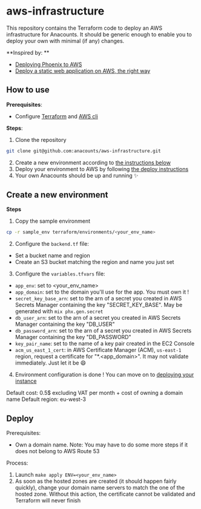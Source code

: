 # aws-infrastructure

This repository contains the Terraform code to deploy an AWS infrastructure for Anacounts.
It should be generic enough to enable you to deploy your own with minimal (if any) changes.

**Inspired by: **
- [Deploying Phoenix to AWS](https://experimentingwithcode.com/deploying-phoenix-to-aws-part-3/)
- [Deploy a static web application on AWS, the right way](https://medium.com/faktiva/deploy-a-static-website-on-aws-the-right-way-e83f47d60fdc)

## How to use

**Prerequisites**:
- Configure [Terraform](https://www.terraform.io/cli) and [AWS cli](https://aws.amazon.com/cli/)

**Steps**:
1. Clone the repository
```sh
git clone git@github.com:anacounts/aws-infrastructure.git
```
2. Create a new environment according to [the instructions below](#create_a_new_environment)
3. Deploy your environment to AWS by following [the deploy instructions](#deploy)
4. Your own Anacounts should be up and running ✨

## Create a new environment

**Steps**
1. Copy the sample environment
```sh
cp -r sample_env terraform/environments/<your_env_name>
```
2. Configure the `backend.tf` file:
  - Set a bucket name and region
  - Create an S3 bucket matching the region and name you just set
3. Configure the `variables.tfvars` file:
  - `app_env`: set to <your_env_name>
  - `app_domain`: set to the domain you'll use for the app. You must own it !
  - `secret_key_base_arn`: set to the arn of a secret you created in AWS Secrets Manager containing the key "SECRET_KEY_BASE". May be generated with `mix phx.gen.secret`
  - `db_user_arn`: set to the arn of a secret you created in AWS Secrets Manager containing the key "DB_USER"
  - `db_password_arn`: set to the arn of a secret you created in AWS Secrets Manager containing the key "DB_PASSWORD"
  - `key_pair_name`: set to the name of a key pair created in the EC2 Console
  - `acm_us_east_1_cert`: in AWS Certificate Manager (ACM), `us-east-1` region, request a certificate for "*.<app_domain>". It may not validate immediately. Just let it be 😄
4. Environment configuration is done ! You can move on to [deploying your instance](#deploy)

Default cost: 0.5$ excluding VAT per month + cost of owning a domain name
Default region: eu-west-3

## Deploy

Prerequisites:
- Own a domain name.
  Note: You may have to do some more steps if it does not belong to AWS Route 53

Process:
1. Launch `make apply ENV=<your_env_name>`
2. As soon as the hosted zones are created (it should happen fairly quickly), change your domain name servers to match the one of the hosted zone. Without this action, the certificate cannot be validated and Terraform will never finish
